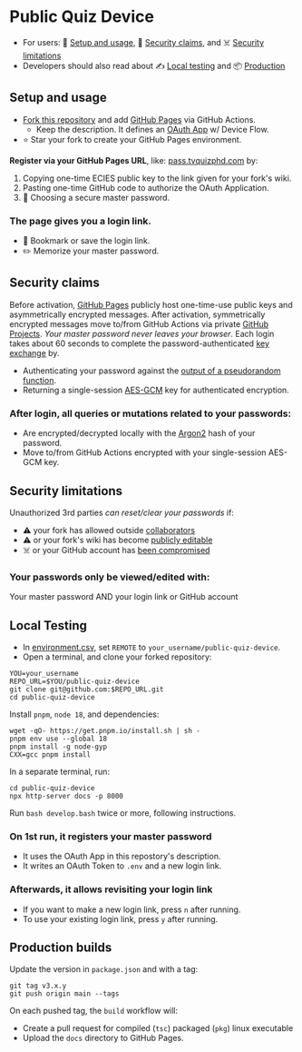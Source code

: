 # Public Quiz Device

- For users: 🏃 [Setup and usage](#setup-and-usage), 🔑 [Security claims](#security-claims), and ☠️ [Security limitations](#security-limitations)
- Developers should also read about ✍️ [Local testing](#local-testing) and 📦 [Production](#production-builds)

## Setup and usage

- [Fork this repository][FORK_THIS] and add [GitHub Pages](../../settings/pages) via GitHub Actions.
  - Keep the description. It defines an [OAuth App](https://github.com/settings/applications/new) w/ Device Flow.
- ⭐ Star your fork to create your GitHub Pages environment.

**Register via your GitHub Pages URL**, like: [pass.tvquizphd.com](https://pass.tvquizphd.com) by:

1. Copying one-time ECIES public key to the link given for your fork's wiki.
3. Pasting one-time GitHub code to authorize the OAuth Application.
4. 🔑 Choosing a secure master password.

### The page gives you a login link.
- 💾 Bookmark or save the login link.
- ✏️ Memorize your master password.

## Security claims

Before activation, [GitHub Pages][HELP_PAGES] publicly host one-time-use public keys and asymmetrically encrypted messages. After activation, symmetrically encrypted messages move to/from GitHub Actions via private [GitHub Projects][HELP_PROJECTS]. *Your master password never leaves your browser*. Each login takes about 60 seconds to complete the password-authenticated [key exchange][PAKE] by.

- Authenticating your password against the [output of a pseudorandom function][OPRF].
- Returning a single-session [AES-GCM][GCM] key for authenticated encryption.

### After login, all queries or mutations related to your passwords:

- Are encrypted/decrypted locally with the [Argon2][Argon2] hash of your password.
- Move to/from GitHub Actions encrypted with your single-session AES-GCM key.

## Security limitations

Unauthorized 3rd parties _can reset/clear your passwords_ if:

- ⚠️ your fork has allowed outside [collaborators][HELP_COLLAB]
- ⚠️ or your fork's wiki has become [publicly editable][HELP_WIKI]
- ☠️ or your GitHub account has [been compromised][HELP_SECURE]

### Your passwords only be viewed/edited with:

Your master password AND your login link or GitHub account
 
## Local Testing

- In [environment.csv](./docs/environment.csv), set `REMOTE` to `your_username/public-quiz-device`.
- Open a terminal, and clone your forked repository:

```properties
YOU=your_username
REPO_URL=$YOU/public-quiz-device
git clone git@github.com:$REPO_URL.git
cd public-quiz-device
```

Install `pnpm`, `node 18`, and dependencies:

```properties
wget -qO- https://get.pnpm.io/install.sh | sh -
pnpm env use --global 18
pnpm install -g node-gyp
CXX=gcc pnpm install
```

In a separate terminal, run:

```properties
cd public-quiz-device
npx http-server docs -p 8000
```

Run `bash develop.bash` twice or more, following instructions.

### On 1st run, it registers your master password
  - It uses the OAuth App in this repostory's description.
  - It writes an OAuth Token to `.env` and a new login link.

### Afterwards, it allows revisiting your login link
  - If you want to make a new login link, press `n` after running.
  - To use your existing login link, press `y` after running.

## Production builds

Update the version in `package.json` and with a tag:

```properties
git tag v3.x.y
git push origin main --tags
```
On each pushed tag, the `build` workflow will:

- Create a pull request for compiled (`tsc`) packaged (`pkg`) linux executable
- Upload the `docs` directory to GitHub Pages.

[HELP_COLLAB]: https://docs.github.com/en/account-and-profile/setting-up-and-managing-your-personal-account-on-github/managing-access-to-your-personal-repositories/inviting-collaborators-to-a-personal-repository
[HELP_WIKI]: https://docs.github.com/en/communities/documenting-your-project-with-wikis/changing-access-permissions-for-wikis
[HELP_SECURE]: https://docs.github.com/en/authentication/keeping-your-account-and-data-secure
[HELP_PROJECTS]: https://docs.github.com/en/issues/planning-and-tracking-with-projects
[HELP_PAGES]: https://pages.github.com/

[FORK_THIS]: https://github.com/tvquizphd/public-quiz-device/fork
[PAKE]: https://blog.cloudflare.com/opaque-oblivious-passwords/
[OPRF]: https://www.npmjs.com/package/oprf#security-guarantees
[Argon2]: https://github.com/p-h-c/phc-winner-argon2
[GCM]: https://www.aes-gcm.com/
